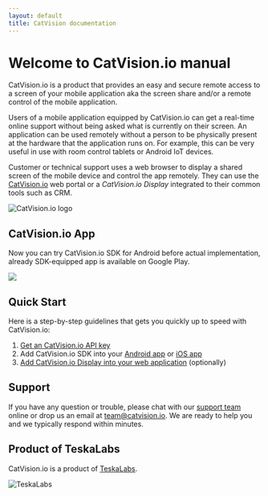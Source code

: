 ```yaml
---
layout: default
title: CatVision documentation
---
```


# Welcome to CatVision.io manual

CatVision.io is a product that provides an easy and secure remote access to a screen of your mobile application aka the screen share and/or a remote control of the mobile application.

Users of a mobile application equipped by CatVision.io can get a real-time online support without being asked what is currently on their screen. An application can be used remotely without a person to be physically present at the hardware that the application runs on. For example, this can be very useful in use with room control tablets or Android IoT devices.

Customer or technical support uses a web browser to display a shared screen of the mobile device and control the app remotely. They can use the [CatVision.io](https://app.catvision.io/) web portal or a _CatVision.io Display_ integrated to their common tools such as CRM.

![CatVision.io logo]({{site.baseurl}}/catvision/assets/images/catvision-logo-03.png)

## CatVision.io App

Now you can try CatVision.io SDK for Android before actual implementation, already SDK-equipped app is available on Google Play.

[![]({{site.baseurl}}/catvision/assets/images/google_play_badge.png)](https://play.google.com/store/apps/details?id=io.catvision.appl&hl=en&ah=w4CyTRg17aiaKAzNpPwG5eYZqts&utm_source=docs&pcampaignid=tl1802_appRelease)

## Quick Start

Here is a step-by-step guidelines that gets you quickly up to speed with CatVision.io:

1. [Get an CatVision.io API key]({{site.baseurl}}/catvision/get-started/api-key.md)
2. Add CatVision.io SDK into your [Android app]({{site.baseurl}}/catvision/get-started/sdk-android.md) or [iOS app]({{site.baseurl}}/catvision/get-started/sdk-ios.md)
3. [Add CatVision.io Display into your web application]({{site.baseurl}}/catvision/get-started/display.md) \(optionally\)

## Support

If you have any question or trouble, please chat with our [support team](https://tawk.to/chat/5978bc920d1bb37f1f7a5f6a/default/?$_tawk_popout=true) online or drop us an email at [team@catvision.io](mailto:team@catvision.io). We are ready to help you and we typically respond within minutes.

## Product of TeskaLabs

CatVision.io is a product of [TeskaLabs](https://www.teskalabs.com).

![TeskaLabs]({{site.baseurl}}/catvision/assets/images/teskalabs-logo.png)


